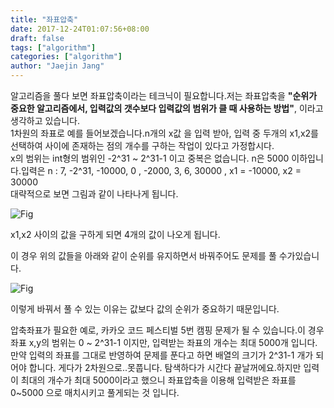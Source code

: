 ```yaml
---
title: "좌표압축"
date: 2017-12-24T01:07:56+08:00
draft: false
tags: ["algorithm"]
categories: ["algorithm"]
author: "Jaejin Jang"
---
```


알고리즘을 풀다 보면 좌표압축이라는 테크닉이 필요합니다.저는 좌표압축을 **__"순위가 중요한 알고리즘에서, 입력값의 갯수보다 입력값의 범위가 클 때 사용하는 방법"__**, 이라고 생각하고 있습니다.<br>
1차원의 좌표로 예를 들어보겠습니다.n개의 x값 을 입력 받아, 입력 중 두개의  x1,x2를 선택하여 사이에 존재하는 점의 개수를 구하는 작업이 있다고 가정합시다.<br>
x의 범위는 int형의 범위인 -2^31 ~ 2^31-1 이고 중복은 없습니다. n은 5000 이하입니다.입력은 n : 7, -2^31, -10000, 0 , -2000, 3, 6, 30000 , x1 = -10000, x2 = 30000<br>
대략적으로 보면 그림과 같이 나타나게 됩니다.

![Fig](/img21.jpg "img21.jpg")

x1,x2 사이의 값을 구하게 되면 4개의 값이 나오게 됩니다.

이 경우 위의 값들을 아래와 같이 순위를 유지하면서 바꿔주어도 문제를 풀 수가있습니다.

![Fig](/img22.jpg "img22.jpg")

이렇게 바꿔서 풀 수 있는 이유는 값보다 값의 순위가 중요하기 때문입니다.

압축좌표가 필요한 예로, 카카오 코드 페스티벌 5번 캠핑 문제가 될 수 있습니다.이 경우 좌표 x,y의 범위는 0 ~ 2^31-1 이지만, 입력받는 좌표의 개수는 최대 5000개 입니다.
만약 입력의 좌표를 그대로 반영하여 문제를 푼다고 하면 배열의 크기가 2^31-1 개가 되어야 합니다. 게다가 2차원으로..못풉니다. 
탐색하다가 시간다 끝날꺼에요.하지만 입력이 최대의 개수가 최대 5000이라고 했으니 좌표압축을 이용해 입력받은 좌표를 0~5000 으로 매치시키고 풀게되는 것 입니다.
